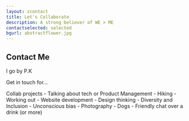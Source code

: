 ```yaml
---
layout: zcontact
title: Let's Collaborate
description: A strong believer of WE > ME
contactselected: selected
bgurl: abstractflower.jpg
---
```


## [](#header-2)Contact Me

I go by P.K

Get in touch for...

Collab projects - Talking about tech or Product Management -
Hiking - Working out - Website development - Design thinking -
Diversity and Inclusion - Unconscious bias -
Photography - Dogs - Friendly chat over a drink (or more)
